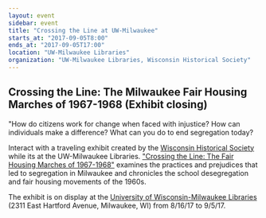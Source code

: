 ```yaml
---
layout: event
sidebar: event
title: "Crossing the Line at UW-Milwaukee"
starts_at: "2017-09-05T8:00"
ends_at: "2017-09-05T17:00"
location: "UW-Milwaukee Libraries"
organization: "UW-Milwaukee Libraries, Wisconsin Historical Society"
---
```


## Crossing the Line: The Milwaukee Fair Housing Marches of 1967-1968 (Exhibit closing)

"How do citizens work for change when faced with injustice? How can individuals make a difference? What can you do to end segregation today?

Interact with a traveling exhibit created by the [Wisconsin Historical Society](https://www.wisconsinhistory.org) while its at the UW-Milwaukee Libraries. ["Crossing the Line: The Fair Housing Marches of 1967-1968"](https://www.wisconsinhistory.org/calendar/series/43/crossing-the-line) examines the practices and prejudices that led to segregation in Milwaukee and chronicles the school desegregation and fair housing movements of the 1960s.       

The exhibit is on display at the [University of Wisconsin-Milwaukee Libraries](http://uwm.edu/libraries/) (2311 East Hartford Avenue, Milwaukee, WI) from 8/16/17 to 9/5/17.
